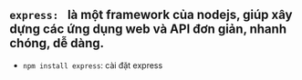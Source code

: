 ## `express: ` là một framework của nodejs, giúp xây dựng các ứng dụng web và API đơn giản, nhanh chóng, dễ dàng. 
- `npm install express`: cài đặt express